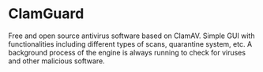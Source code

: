 # ClamGuard
Free and open source antivirus software based on ClamAV.
Simple GUI with functionalities including different types of scans, quarantine system, etc. A background process of the engine is always running to check for viruses and other malicious software. 

